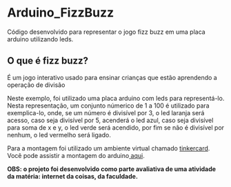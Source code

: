 <h1>Arduino_FizzBuzz</h1>
<p>Código desenvolvido para representar o jogo fizz buzz em uma placa arduino utilizando leds.</p>

<h2>O que é fizz buzz?</h2>

<p>É um jogo interativo usado para ensinar crianças que estão aprendendo a operação de divisão</p>
<p>Neste exemplo, foi utilizado uma placa arduino com leds para representá-lo. Nesta representação, um conjunto númerico de 1 a 100 é utilizado para exemplica-lo, onde, se um número é divisível por 3, o led laranja será acesso, caso seja divisível por 5, acenderá o led azul, caso seja divisível para soma de x e y, o led verde será acendido, por fim se não é divisível por nenhum, o led vermelho será ligado.</p>

<p>Para a montagem foi utilizado um ambiente virtual chamado <a href="https://www.tinkercad.com/">tinkercard</a>. Você pode assistir a montagem do arduino<a href="https://www.youtube.com/watch?v=Y7E-JHmQ9I4&ab_channel=YohanFran%C3%A7a"> aqui</a>.</p>

<p><strong>OBS: o projeto foi desenvolvido como parte avaliativa de uma atividade da matéria: internet da coisas, da faculdade.</strong></p>
